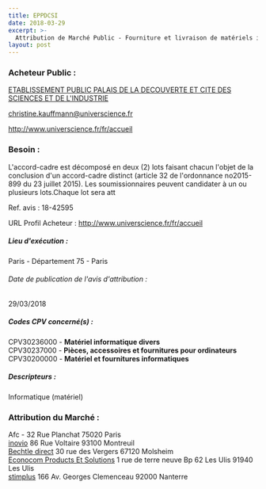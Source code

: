 ```yaml
---
title: EPPDCSI
date: 2018-03-29
excerpt: >-
  Attribution de Marché Public - Fourniture et livraison de matériels informatiques pour l'Eppdcsi
layout: post
---
```


### Acheteur Public : 
<a href="/acheteur-34/siren-519587851"> ETABLISSEMENT PUBLIC PALAIS DE LA DECOUVERTE ET CITE DES SCIENCES ET DE L'INDUSTRIE</a><br/>



christine.kauffmann@universcience.fr


http://www.universcience.fr/fr/accueil
### Besoin :

L'accord-cadre est décomposé en deux (2) lots faisant chacun l'objet de la conclusion d'un accord-cadre distinct (article 32 de l'ordonnance no2015-899 du 23 juillet 2015). Les soumissionnaires peuvent candidater à un ou plusieurs lots.Chaque lot sera att

Ref. avis : 18-42595

URL Profil Acheteur : http://www.universcience.fr/fr/accueil

##### Lieu d'exécution :

Paris - Département 75 - Paris

###### Date de publication de l'avis d'attribution : 
29/03/2018

##### Codes CPV concerné(s) :
CPV30236000 - **Matériel informatique divers** <br/>
CPV30237000 - **Pièces, accessoires et fournitures pour ordinateurs** <br/>
CPV30200000 - **Matériel et fournitures informatiques** <br/>

##### Descripteurs :
Informatique (matériel) <br/>

### Attribution du Marché :
Afc - 32 Rue Planchat 75020 Paris <br/>
<a href="/entreprise-265/siren-503248767"> inovio</a>    86 Rue Voltaire 93100 Montreuil <br/>
<a href="/entreprise-261/siren-429784168"> Bechtle direct</a>    30 rue des Vergers 67120 Molsheim <br/>
<a href="/entreprise-255/siren-331566430"> Econocom Products Et Solutions</a>    1 rue de terre neuve Bp 62 Les Ulis 91940 Les Ulis <br/>
<a href="/entreprise-257/siren-383163201"> stimplus</a>    166 Av. Georges Clemenceau 92000 Nanterre <br/>
